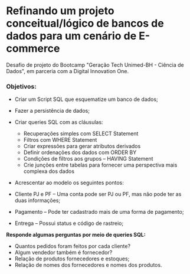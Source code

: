 # Refinando um projeto conceitual/lógico de bancos de dados para um cenário de E-commerce

Desafio de projeto do Bootcamp "Geração Tech Unimed-BH - Ciência de Dados", em parceria com a Digital Innovation One.

### **Objetivos:**

- Criar um Script SQL que esquematize um banco de dados;
- Fazer a persistência de dados;
- Criar queries SQL com as cláusulas:
  - Recuperações simples com SELECT Statement
  - Filtros com WHERE Statement
  - Criar expressões para gerar atributos derivados
  - Definir ordenações dos dados com ORDER BY
  - Condições de filtros aos grupos – HAVING Statement
  - Crie junções entre tabelas para fornecer uma perspectiva mais complexa dos dados
-  Acrescentar ao modelo os seguintes pontos:

- Cliente PJ e PF – Uma conta pode ser PJ ou PF, mas não pode ter as duas informações;
- Pagamento – Pode ter cadastrado mais de uma forma de pagamento;
- Entrega – Possui status e código de rastreio;

**Responde algumas perguntas por meio de queries SQL:**

- Quantos pedidos foram feitos por cada cliente?
- Algum vendedor também é fornecedor?
- Relação de produtos fornecedores e estoques;
- Relação de nomes dos fornecedores e nomes dos produtos.
